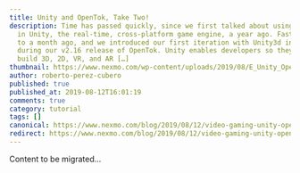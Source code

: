 ```yaml
---
title: Unity and OpenTok, Take Two!
description: Time has passed quickly, since we first talked about using OpenTok
  in Unity, the real-time, cross-platform game engine, a year ago. Fast forward
  to a month ago, and we introduced our first iteration with Unity3d in beta,
  during our v2.16 release of OpenTok. Unity enables developers so they can
  build 3D, 2D, VR, and AR […]
thumbnail: https://www.nexmo.com/wp-content/uploads/2019/08/E_Unity_OpenTok_1200x600.jpg
author: roberto-perez-cubero
published: true
published_at: 2019-08-12T16:01:19
comments: true
category: tutorial
tags: []
canonical: https://www.nexmo.com/blog/2019/08/12/video-gaming-unity-opentok
redirect: https://www.nexmo.com/blog/2019/08/12/video-gaming-unity-opentok
---
```

Content to be migrated...
